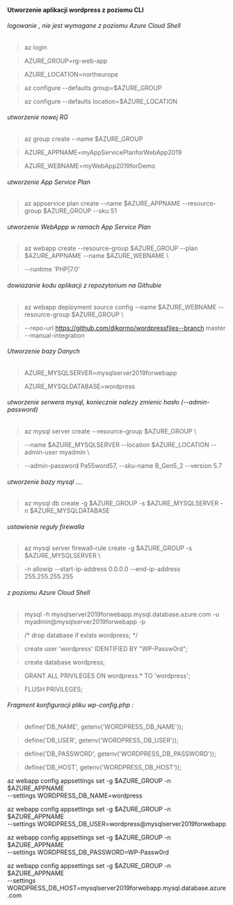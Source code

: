 #### Utworzenie aplikacji wordpress z poziomu CLI



###### logowanie , nie jest wymagane z poziomu Azure Cloud Shell 

> az login

> AZURE_GROUP=rg-web-app

> AZURE_LOCATION=northeurope


> az configure --defaults group=$AZURE_GROUP

> az configure --defaults location=$AZURE_LOCATION


###### utworzenie nowej RG

> az group create --name $AZURE_GROUP 

> AZURE_APPNAME=myAppServicePlanforWebApp2019

> AZURE_WEBNAME=myWebApp2019forDemo

###### utworzenie App Service Plan

> az appservice plan create --name $AZURE_APPNAME --resource-group  $AZURE_GROUP --sku S1 

###### utworzenie WebAppp w ramach App Service Plan


> az webapp create --resource-group $AZURE_GROUP --plan $AZURE_APPNAME --name $AZURE_WEBNAME \

>  --runtime 'PHP|7.0' 
  
###### dowiazanie kodu aplikacji z repozytorium na Githubie

> az webapp deployment source config --name $AZURE_WEBNAME --resource-group $AZURE_GROUP \

>  --repo-url https://github.com/djkormo/wordpressfiles--branch master --manual-integration


###### Utworzenie bazy Danych

> AZURE_MYSQLSERVER=mysqlserver2019forwebapp

> AZURE_MYSQLDATABASE=wordpress 

###### utworzenie serwera mysql, koniecznie nalezy zmienic hasło (--admin-password)

> az mysql server create --resource-group $AZURE_GROUP \

>  --name $AZURE_MYSQLSERVER  --location $AZURE_LOCATION --admin-user myadmin \

>  --admin-password Pa55word57, --sku-name B_Gen5_2 --version 5.7


###### utworzenie bazy mysql ....

> az mysql db create -g $AZURE_GROUP -s $AZURE_MYSQLSERVER -n $AZURE_MYSQLDATABASE

###### ustawienie reguły firewalla

> az mysql server firewall-rule create -g $AZURE_GROUP  -s $AZURE_MYSQLSERVER \

> -n allowip --start-ip-address 0.0.0.0 --end-ip-address 255.255.255.255




###### z poziomu Azure Cloud Shell 


> mysql -h mysqlserver2019forwebapp.mysql.database.azure.com -u myadmin@mysqlserver2019forwebapp -p

> /* drop database if exists wordpress; */ 

> create user 'wordpress' IDENTIFIED BY "WP-Passw0rd"; 

> create database wordpress; 

> GRANT ALL PRIVILEGES ON wordpress.* TO 'wordpress'; 

> FLUSH PRIVILEGES;


###### Fragment konfiguracji pliku wp-config.php :

> define('DB_NAME', getenv('WORDPRESS_DB_NAME')); 

> define('DB_USER', getenv('WORDPRESS_DB_USER')); 

> define('DB_PASSWORD', getenv('WORDPRESS_DB_PASSWORD')); 

> define('DB_HOST', getenv('WORDPRESS_DB_HOST'));


az webapp config appsettings set -g $AZURE_GROUP -n $AZURE_APPNAME \
  --settings WORDPRESS_DB_NAME=wordpress

az webapp config appsettings set -g $AZURE_GROUP -n $AZURE_APPNAME \
  --settings WORDPRESS_DB_USER=wordpress@mysqlserver2019forwebapp

az webapp config appsettings set -g $AZURE_GROUP -n $AZURE_APPNAME \
  --settings WORDPRESS_DB_PASSWORD=WP-Passw0rd

az webapp config appsettings set -g $AZURE_GROUP -n $AZURE_APPNAME \
  --settings WORDPRESS_DB_HOST=mysqlserver2019forwebapp.mysql.database.azure.com




